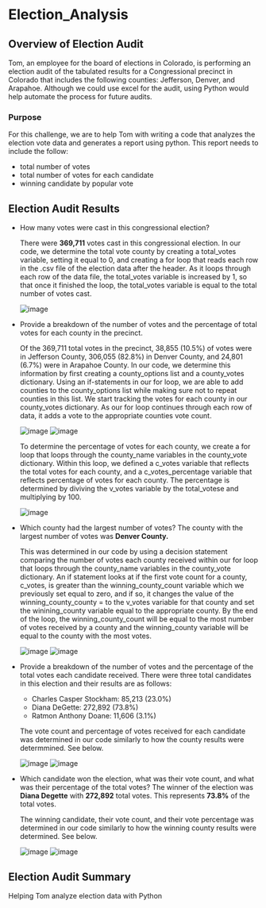 # Election_Analysis
## Overview of Election Audit
Tom, an employee for the board of elections in Colorado, is performing an election audit of the tabulated results for a Congressional precinct in Colorado that includes the following counties: Jefferson, Denver, and Arapahoe. Although we could use excel for the audit, using Python would help automate the process for future audits. 

### Purpose
For this challenge, we are to help Tom with writing a code that analyzes the election vote data and generates a report using python. This report needs to include the follow: 
- total number of votes 
- total number of votes for each candidate
- winning candidate by popular vote
## Election Audit Results

- How many votes were cast in this congressional election?
  
   There were **369,711** votes cast in this congressional election. 
   In our code, we determine the total vote county by creating a total_votes variable, setting it equal to 0, and creating a for loop that reads each row in the .csv file of the election data after the header. As it loops through each row of the data file, the total_votes variable is increased by 1, so that once it finished the loop, the total_votes variable is equal to the total number of votes cast. 
   
   ![image](https://user-images.githubusercontent.com/105028515/175388018-07521b67-e125-4177-addb-b50d285a086c.png)

- Provide a breakdown of the number of votes and the percentage of total votes for each county in the precinct.
  
   Of the 369,711 total votes in the precinct, 38,855 (10.5%) of votes were in Jefferson County, 306,055 (82.8%) in Denver County, and 24,801 (6.7%) were in Arapahoe County. 
   In our code, we determine this information by first creating a county_options list and a county_votes dictionary. Using an if-statements in our for loop, we are able to add counties to the county_options list while making sure not to repeat counties in this list. We start tracking the votes for each county in our county_votes dictionary. As our for loop continues through each row of data, it adds a vote to the appropriate counties vote count. 
   
   ![image](https://user-images.githubusercontent.com/105028515/175393996-5c740df4-280b-4907-8c89-fb9143c3c41d.png)
   ![image](https://user-images.githubusercontent.com/105028515/175394355-4536e70c-17a1-4c76-9c58-93620ce4cfc1.png)
   
   To determine the percentage of votes for each county, we create a for loop that loops through the county_name variables in the county_vote dictionary. Within this loop, we defined a c_votes variable that reflects the total votes for each county, and a c_votes_percentage variable that reflects percentage of votes for each county. The percentage is determined by diviving the v_votes variable by the total_votese and multiplying by 100. 
   
   ![image](https://user-images.githubusercontent.com/105028515/175394704-6cbe617c-0aae-4d1c-b7b1-5e3246862468.png)

- Which county had the largest number of votes?
   The county with the largest number of votes was **Denver County.** 
   
   This was determined in our code by using a decision statement comparing the number of votes each county received within our for loop that loops through the county_name variables in the county_vote dictionary. An if statement looks at if the first vote count for a county, c_votes, is greater than the winning_county_count variable which we previously set equal to zero, and if so, it changes the value of the winning_county_county = to the v_votes variable for that county and set the winining_county variable equal to the appropriate county. By the end of the loop, the winning_county_count will be equal to the most number of votes received by a county and the winning_county variable will be equal to the county with the most votes.
   
   ![image](https://user-images.githubusercontent.com/105028515/175399798-f2a1811f-1d60-4636-96f8-c1f4cd0f2224.png)
   ![image](https://user-images.githubusercontent.com/105028515/175399667-88ad97f5-1c18-44ef-8ae2-ff86f7fdca90.png)

- Provide a breakdown of the number of votes and the percentage of the total votes each candidate received.
  There were three total candidates in this election and their results are as follows:
   - Charles Casper Stockham: 85,213 (23.0%)
   - Diana DeGette: 272,892 (73.8%)
   - Ratmon Anthony Doane: 11,606 (3.1%)
  
  The vote count and percentage of votes received for each candidate was determined in our code similarly to how the county results were determmined. See below. 
  
  ![image](https://user-images.githubusercontent.com/105028515/175404474-839a50bd-b075-4bb6-bfc8-160cbe41b040.png)
  ![image](https://user-images.githubusercontent.com/105028515/175404599-e92b54e4-d818-44cc-9e7a-fef3f87031e5.png)

- Which candidate won the election, what was their vote count, and what was their percentage of the total votes?
  The winner of the election was **Diana Degette** with **272,892** total votes. This represents **73.8%** of the total votes.
  
  The winning candidate, their vote count, and their vote percentage was determined in our code similarly to how the winning county results were determined. See below. 
  
  ![image](https://user-images.githubusercontent.com/105028515/175404959-0287c7a7-bb81-4ce2-a7f1-32832c1ea4f8.png)
  ![image](https://user-images.githubusercontent.com/105028515/175404755-7eb487e6-8300-4b2e-90cd-a9ce444b8476.png)

## Election Audit Summary


Helping Tom analyze election data with Python
